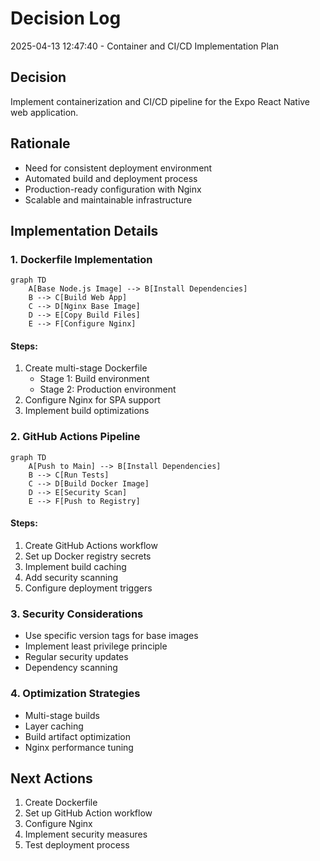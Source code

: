 # Decision Log

2025-04-13 12:47:40 - Container and CI/CD Implementation Plan

## Decision
Implement containerization and CI/CD pipeline for the Expo React Native web application.

## Rationale
- Need for consistent deployment environment
- Automated build and deployment process
- Production-ready configuration with Nginx
- Scalable and maintainable infrastructure

## Implementation Details

### 1. Dockerfile Implementation
```mermaid
graph TD
    A[Base Node.js Image] --> B[Install Dependencies]
    B --> C[Build Web App]
    C --> D[Nginx Base Image]
    D --> E[Copy Build Files]
    E --> F[Configure Nginx]
```

#### Steps:
1. Create multi-stage Dockerfile
   - Stage 1: Build environment
   - Stage 2: Production environment
2. Configure Nginx for SPA support
3. Implement build optimizations

### 2. GitHub Actions Pipeline
```mermaid
graph TD
    A[Push to Main] --> B[Install Dependencies]
    B --> C[Run Tests]
    C --> D[Build Docker Image]
    D --> E[Security Scan]
    E --> F[Push to Registry]
```

#### Steps:
1. Create GitHub Actions workflow
2. Set up Docker registry secrets
3. Implement build caching
4. Add security scanning
5. Configure deployment triggers

### 3. Security Considerations
- Use specific version tags for base images
- Implement least privilege principle
- Regular security updates
- Dependency scanning

### 4. Optimization Strategies
- Multi-stage builds
- Layer caching
- Build artifact optimization
- Nginx performance tuning

## Next Actions
1. Create Dockerfile
2. Set up GitHub Action workflow
3. Configure Nginx
4. Implement security measures
5. Test deployment process